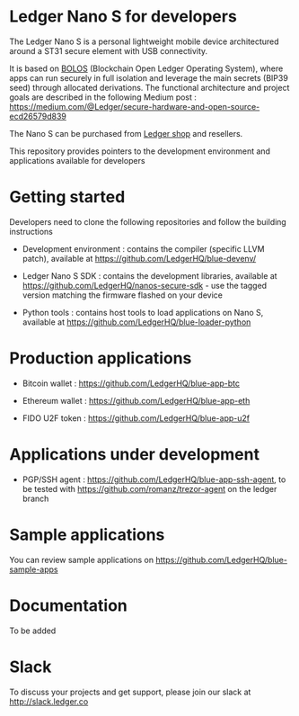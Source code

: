 # Ledger Nano S for developers

The Ledger Nano S is a personal lightweight mobile device architectured around a ST31 secure element with USB connectivity.

It is based on [BOLOS](https://medium.com/@Ledger/introducing-bolos-blockchain-open-ledger-operating-system-b9893d09f333) (Blockchain Open Ledger Operating System), where apps can run securely in full isolation and leverage the main secrets (BIP39 seed) through allocated derivations. The functional architecture and project goals are described in the following Medium post : https://medium.com/@Ledger/secure-hardware-and-open-source-ecd26579d839 

The Nano S can be purchased from [Ledger shop](https://www.ledgerwallet.com/products/12-ledger-nano-s) and resellers.

This repository provides pointers to the development environment and applications available for developers

# Getting started 

Developers need to clone the following repositories and follow the building instructions 

* Development environment : contains the compiler (specific LLVM patch), available at https://github.com/LedgerHQ/blue-devenv/

* Ledger Nano S SDK : contains the development libraries, available at https://github.com/LedgerHQ/nanos-secure-sdk - use the tagged version matching the firmware flashed on your device

* Python tools : contains host tools to load applications on Nano S, available at https://github.com/LedgerHQ/blue-loader-python

# Production applications

* Bitcoin wallet : https://github.com/LedgerHQ/blue-app-btc

* Ethereum wallet : https://github.com/LedgerHQ/blue-app-eth

* FIDO U2F token : https://github.com/LedgerHQ/blue-app-u2f

# Applications under development 

* PGP/SSH agent : https://github.com/LedgerHQ/blue-app-ssh-agent, to be tested with https://github.com/romanz/trezor-agent on the ledger branch

# Sample applications 

You can review sample applications on https://github.com/LedgerHQ/blue-sample-apps

# Documentation

To be added

# Slack 

To discuss your projects and get support, please join our slack at http://slack.ledger.co
 

